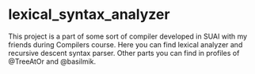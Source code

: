 # lexical_syntax_analyzer

This project is a part of some sort of compiler developed in SUAI with my friends during Compilers course. Here you can find lexical analyzer and recursive descent syntax parser.
Other parts you can find in profiles of @TreeAtOr and @basilmik. 
